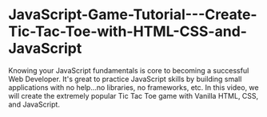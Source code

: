 # JavaScript-Game-Tutorial---Create-Tic-Tac-Toe-with-HTML-CSS-and-JavaScript
Knowing your JavaScript fundamentals is core to becoming a successful Web Developer. It's great to practice JavaScript skills by building small applications with no help...no libraries, no frameworks, etc. In this video, we will create the extremely popular Tic Tac Toe game with Vanilla HTML, CSS, and JavaScript.
